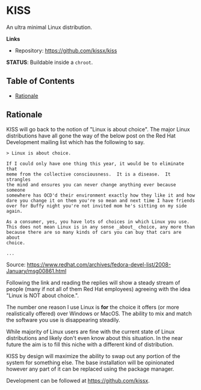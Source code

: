 # KISS

An ultra minimal Linux distribution.

**Links**

- Repository: <https://github.com/kissx/kiss>


**STATUS**: Buildable inside a `chroot`.


## Table of Contents

<!-- vim-markdown-toc GFM -->

* [Rationale](#rationale)

<!-- vim-markdown-toc -->

## Rationale

KISS will go back to the notion of "Linux is about choice". The major Linux distributions have all gone the way of the below post on the Red Hat Development mailing list which has the following to say.

```
> Linux is about choice.

If I could only have one thing this year, it would be to eliminate that
meme from the collective consciousness.  It is a disease.  It strangles
the mind and ensures you can never change anything ever because someone
somewhere has OCD'd their environment exactly how they like it and how
dare you change it on them you're so mean and next time I have friends
over for Buffy night you're not invited mom he's sitting on my side
again.

As a consumer, yes, you have lots of choices in which Linux you use.
This does not mean Linux is in any sense _about_ choice, any more than
because there are so many kinds of cars you can buy that cars are about
choice.

...
```

Source: <https://www.redhat.com/archives/fedora-devel-list/2008-January/msg00861.html>

Following the link and reading the replies will show a steady stream of people (many if not all of them Red Hat employees) agreeing with the idea "Linux is NOT about choice.".

The number one reason I use Linux is **for** the choice it offers (or more realistically offered) over Windows or MacOS. The ability to mix and match the software you use is disappearing steadily.

While majority of Linux users are fine with the current state of Linux distributions and likely don't even know about this situation. In the near future the aim is to fill this niche with a different kind of distribution.

KISS by design will maximize the ability to swap out any portion of the system for something else. The base installation will be opinionated however any part of it can be replaced using the package manager.

Development can be followed at <https://github.com/kissx>.
